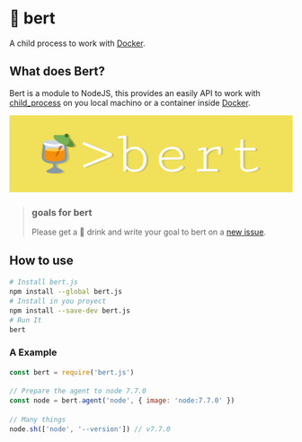 # 🍹 bert
A child process to work with [Docker][].

## What does Bert?
Bert is a module to NodeJS, this provides an easily API to work with [child_process][] on you local machino or a container inside [Docker][].

![🍹 > bert](./assets/bert-bg.png)

> ### goals for bert
> Please get a 🍹 drink and write your goal to bert on a [new issue][].

## How to use
```bash
# Install bert.js
npm install --global bert.js
# Install in you proyect
npm install --save-dev bert.js
# Run It
bert
```

### A Example

```javascript
const bert = require('bert.js')

// Prepare the agent to node 7.7.0
const node = bert.agent('node', { image: 'node:7.7.0' })

// Many things
node.sh(['node', '--version']) // v7.7.0
```


[new issue]: https://github.com/JonDotsoy/bert-cli/issues/new "New Issue"
[child_process]: https://nodejs.org/api/child_process.html "Child Process"
[Docker]: http://docker.io/ "A Better Way to Build Apps"
